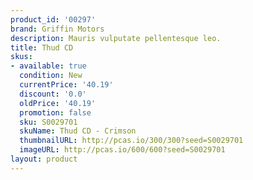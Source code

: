 ```yaml
---
product_id: '00297'
brand: Griffin Motors
description: Mauris vulputate pellentesque leo.
title: Thud CD
skus:
- available: true
  condition: New
  currentPrice: '40.19'
  discount: '0.0'
  oldPrice: '40.19'
  promotion: false
  sku: S0029701
  skuName: Thud CD - Crimson
  thumbnailURL: http://pcas.io/300/300?seed=S0029701
  imageURL: http://pcas.io/600/600?seed=S0029701
layout: product
---
```

